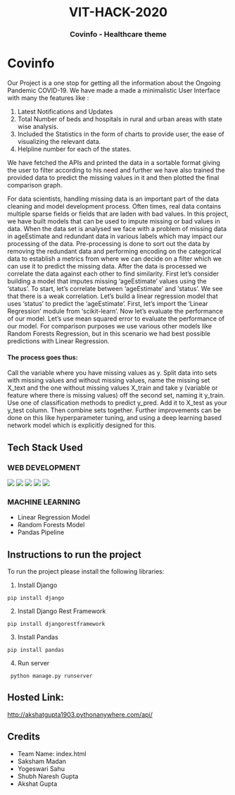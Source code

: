 <span align="center">
<h1>VIT-HACK-2020</h1>
<h3>Covinfo - Healthcare theme</h3>
</span>

# Covinfo
Our Project is a one stop for getting all the information about the Ongoing Pandemic COVID-19. We have made a made a minimalistic User Interface with
many the features like : 

1. Latest Notifications and Updates
2. Total Number of beds and hospitals in rural and urban areas with state wise analysis.
3. Included the Statistics in the form of charts to provide user, the ease of visualizing the relevant data.
4. Helpline number for each of the states.

We have fetched the APIs and printed the data in a sortable format giving the user to filter according to his need and further we have also trained the provided data to predict the missing values in it and then plotted the final comparison graph.

For data scientists, handling missing data is an important part of the data cleaning and model development process. Often times, real data contains
multiple sparse fields or fields that are laden with bad values. In this project, we have built models that can be used to impute missing or bad values in data.
When the data set is analysed we face with a problem of missing data in ageEstimate and redundant data in various labels which may impact our
processing of the data.
Pre-processing is done to sort out the data by removing the redundant data and performing encoding on the categorical data to establish a metrics from where
we can decide on a filter which we can use it to predict the missing data. After the data is processed we correlate the data against each other to find
similarity.
First let’s consider building a model that imputes missing ‘ageEstimate’ values using the ‘status’. To start, let’s correlate between ‘ageEstimate’ and ‘status’. We
see that there is a weak correlation. Let’s build a linear regression model that uses ‘status’ to predict the ‘ageEstimate’. First, let’s import the ‘Linear
Regression’ module from ‘scikit-learn’. Now let’s evaluate the performance of our model. Let’s use mean squared error to evaluate the performance of our model. 
For comparison purposes we use various other models like Random Forests Regression, but in this scenario we had best possible predictions with Linear Regression.

#### The process goes thus:
Call the variable where you have missing values as y.
Split data into sets with missing values and without missing values, name the
missing set X_text and the one without missing values X_train and take y
(variable or feature where there is missing values) off the second set, naming it
y_train.
Use one of classification methods to predict y_pred.
Add it to X_test as your y_test column. Then combine sets together.
Further improvements can be done on this like hyperparameter tuning, and
using a deep learning based network model which is explicitly designed for this.

## Tech Stack Used

### WEB DEVELOPMENT
<img src="https://img.shields.io/badge/html5%20-%23E34F26.svg?&style=for-the-badge&logo=html5&logoColor=white" /> <img src="https://img.shields.io/badge/css3%20-%231572B6.svg?&style=for-the-badge&logo=css3&logoColor=white" /> <img src="https://img.shields.io/badge/javascript%20-%23323330.svg?&style=for-the-badge&logo=javascript&logoColor=%23F7DF1E" /> <img src="https://img.shields.io/badge/jquery%20-%230769AD.svg?&style=for-the-badge&logo=jquery&logoColor=white" /> <img src="https://img.shields.io/badge/django%20-%23092E20.svg?&style=for-the-badge&logo=django&logoColor=white" />

### MACHINE LEARNING
- Linear Regression Model
- Random Forests Model
- Pandas Pipeline

## Instructions to run the project

To run the project please install the following libraries:
1. Install Django
```
pip install django
```

2. Install Django Rest Framework
```
pip install djangorestframework
```

3. Install Pandas
```
pip install pandas
```

4. Run server
```
 python manage.py runserver
```

## Hosted Link:
http://akshatgupta1903.pythonanywhere.com/api/

## Credits
- Team Name: index.html
- Saksham Madan
- Yogeswari Sahu
- Shubh Naresh Gupta
- Akshat Gupta

